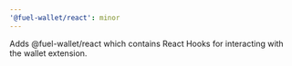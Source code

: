 ```yaml
---
'@fuel-wallet/react': minor
---
```


Adds @fuel-wallet/react which contains React Hooks for interacting with the wallet extension.
